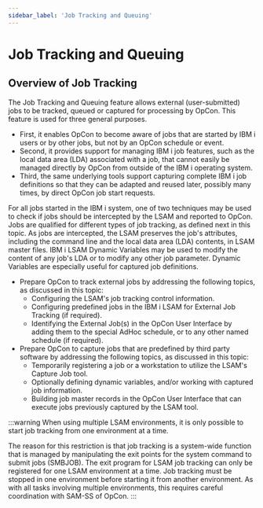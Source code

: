 ```yaml
---
sidebar_label: 'Job Tracking and Queuing'
---
```

# Job Tracking and Queuing

## Overview of Job Tracking

The Job Tracking and Queuing feature allows external (user-submitted) jobs to be tracked, queued or captured for processing by OpCon. This feature is used for three general purposes.

- First, it enables OpCon to become aware of jobs that are started by IBM i users or by other jobs, but not by an OpCon schedule or event.
- Second, it provides support for managing IBM i job features, such as the local data area (LDA) associated with a job, that cannot easily be managed directly by OpCon from outside of the IBM i operating system.
- Third, the same underlying tools support capturing complete IBM i job definitions so that they can be adapted and reused later, possibly many times, by direct OpCon job start requests.

For all jobs started in the IBM i system, one of two techniques may be used to check if jobs should be intercepted by the LSAM and reported to OpCon. Jobs are qualified for different types of job tracking, as defined next in this topic. As jobs are intercepted, the LSAM preserves the job's attributes, including the command line and the local data area (LDA) contents, in LSAM master files. IBM i LSAM Dynamic Variables may be used to modify the content of any job's LDA or to modify any other job parameter. Dynamic Variables are especially useful for captured job definitions.

- Prepare OpCon to track external jobs by addressing the following topics, as discussed in this topic:
  - Configuring the LSAM's job tracking control information.
  - Configuring predefined jobs in the IBM i LSAM for External Job Tracking (if required).
  - Identifying the External Job(s) in the OpCon User Interface by adding them to the special AdHoc schedule, or to any other named schedule (if required).
- Prepare OpCon to capture jobs that are predefined by third party software by addressing the following topics, as discussed in this topic:
  - Temporarily registering a job or a workstation to utilize the LSAM's Capture Job tool.
  - Optionally defining dynamic variables, and/or working with captured job information.
  - Building job master records in the OpCon User Interface that can execute jobs previously captured by the LSAM tool.

:::warning
When using multiple LSAM environments, it is only possible to start job tracking from one environment at a time.

The reason for this restriction is that job tracking is a system-wide function that is managed by manipulating the exit points for the system command to submit jobs (SMBJOB). The exit program for LSAM job tracking can only be registered for one LSAM environment at a time. Job tracking must be stopped in one environment before starting it from another environment. As with all tasks involving multiple environments, this requires careful coordination with SAM-SS of OpCon.
:::
